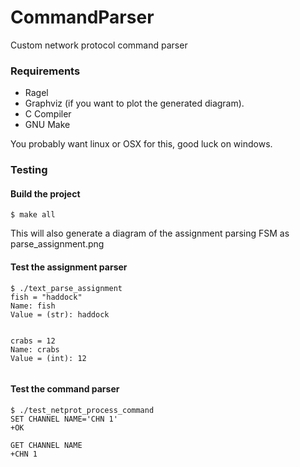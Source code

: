 CommandParser
=============

Custom network protocol command parser

### Requirements
- Ragel
- Graphviz (if you want to plot the generated diagram).
- C Compiler
- GNU Make

You probably want linux or OSX for this, good luck on windows.

### Testing

#### Build the project
```
$ make all
```
This will also generate a diagram of the assignment parsing FSM as parse_assignment.png

#### Test the assignment parser
```
$ ./text_parse_assignment
fish = "haddock"
Name: fish
Value = (str): haddock


crabs = 12
Name: crabs
Value = (int): 12


```
#### Test the command parser
```
$ ./test_netprot_process_command
SET CHANNEL NAME='CHN 1'
+OK

GET CHANNEL NAME
+CHN 1
```





